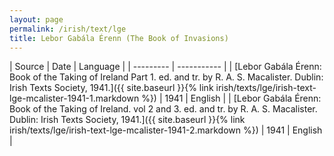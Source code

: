 ```yaml
---
layout: page
permalink: /irish/text/lge
title: Lebor Gabála Érenn (The Book of Invasions)
---
```


| Source | Date | Language |
| --------- | ----------- |
| [Lebor Gabála Érenn: Book of the Taking of Ireland Part 1. ed. and tr. by R. A. S. Macalister. Dublin: Irish Texts Society, 1941.]({{ site.baseurl }}{% link irish/texts/lge/irish-text-lge-mcalister-1941-1.markdown %})  | 1941 | English |
| [Lebor Gabála Érenn: Book of the Taking of Ireland. vol 2 and 3. ed. and tr. by R. A. S. Macalister. Dublin: Irish Texts Society, 1941.]({{ site.baseurl }}{% link irish/texts/lge/irish-text-lge-mcalister-1941-2.markdown %})  | 1941 | English |